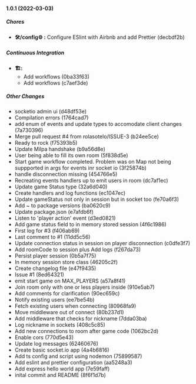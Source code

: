 #### 1.0.1 (2022-03-03)

##### Chores

* **🛠/config⚙️ :**  Configure ESlint with Airbnb and add Prettier (decbdf2b)

##### Continuous Integration

* **🏗:**
  *  Add workflows (0ba33f63)
  *  Add workflows (c7aef3de)

##### Other Changes

*  socketio admin ui (d48df53e)
*  Compilation errors (1764cad7)
*  add enum of events and update types to accomodate client changes (7a730396)
*  Merge pull request #4 from rolasotelo/ISSUE-3 (b24ee5ce)
*  Ready to rock (f75393b5)
*  Update Milpa handshake (b9a56d8e)
*  User being able to fill its own room (5f838d5e)
*  Start  game workflow completed. Problem was on Map not being suppported in args for events inr socket io (3f25874b)
*  handle disconnection missing (454766e5)
*  Recreating events handlers up to emit users in room (dc7af1ec)
*  Update game Status type (32a6d040)
*  Create handlers and log functions (ec1047ec)
*  Update gameStatus not only in session but in socket too (fe70a6f3)
*  Add ~ to package versions (ba0620c9)
*  Update package.json (e7afdb6f)
*  Listen to 'player action' event (d3ed0821)
*  Add game status field to in memory stored session (4f6c1986)
*  First log for #3 (f406ab69)
*  Last comment to #1 (11dd5c56)
*  Update connection status in session on player disconnection (c0dfe3f7)
*  Add roomCode to session plus Add logs (f267da73)
*  Persist player session (0b5a7f75)
*  In memory session store class (46205c2f)
*  Create changelog file (e47f9435)
*  Issue #1 (8ed64321)
*  emit start game on MAX_PLAYERS (a57a8f41)
*  Join room only with one or less players inside (910e5ab7)
*  Add comments for clarification (90ec659c)
*  Notify existing users (ee7be54b)
*  Fetch existing users when connecting (80968fa9)
*  Move middleware out of connect (80b237d1)
*  Add middleware that checks for nickname (7dda03ba)
*  Log nickname in sockets (408c5c85)
*  Add new connections to room after game code (1062bc2d)
*  Enable cors (770d5e43)
*  Update log messages (62460676)
*  Create basic socket.io app (4a4b6816)
*  Add ts config and script using nodemon (75899587)
*  Add eslint and prettier configuration (aa5248a3)
*  Add express hello world app (7e59faff)
*  inital commit and README (8f6f1d7b)

